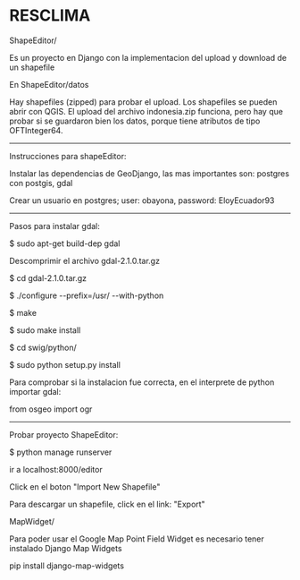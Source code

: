 # RESCLIMA

ShapeEditor/ 

Es un proyecto en Django con la implementacion del upload y download de un shapefile


En ShapeEditor/datos

Hay shapefiles (zipped) para probar el upload. Los shapefiles se pueden abrir con QGIS. El upload del archivo indonesia.zip funciona, pero hay que probar si se guardaron bien los datos, porque tiene atributos de tipo OFTInteger64. 

-------------------------
Instrucciones para shapeEditor:

Instalar las dependencias de GeoDjango, las mas importantes son: postgres con postgis, gdal

Crear un usuario en postgres; user: obayona, password: EloyEcuador93

-------------------------
Pasos para instalar gdal:

$ sudo apt-get build-dep gdal

Descomprimir el archivo gdal-2.1.0.tar.gz

$ cd gdal-2.1.0.tar.gz

$ ./configure  --prefix=/usr/ --with-python

$ make

$ sudo make install

$ cd swig/python/

$ sudo python setup.py install

Para comprobar si la instalacion fue correcta, en el interprete de python importar gdal:

from osgeo import ogr

--------------
Probar proyecto ShapeEditor:

$ python manage runserver

ir a localhost:8000/editor

Click en el boton "Import New Shapefile" 

Para descargar un shapefile, click en el link: "Export"

MapWidget/

Para poder usar el Google Map Point Field Widget es necesario tener instalado Django Map Widgets

pip install django-map-widgets
